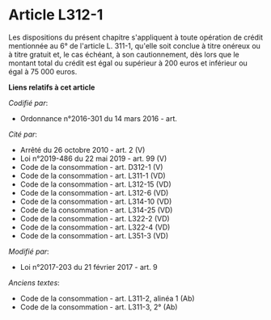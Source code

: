 # Article L312-1

Les dispositions du présent chapitre s'appliquent à toute opération de crédit mentionnée au 6° de l'article L. 311-1, qu'elle
soit conclue à titre onéreux ou à titre gratuit et, le cas échéant, à son cautionnement, dès lors que le montant total du
crédit est égal ou supérieur à 200 euros et inférieur ou égal à 75 000 euros.

**Liens relatifs à cet article**

_Codifié par_:

  - Ordonnance n°2016-301 du 14 mars 2016 - art.

_Cité par_:

  - Arrêté du 26 octobre 2010 - art. 2 (V)
  - Loi n°2019-486 du 22 mai 2019 - art. 99 (V)
  - Code de la consommation - art. D312-1 (V)
  - Code de la consommation - art. L311-1 (VD)
  - Code de la consommation - art. L312-15 (VD)
  - Code de la consommation - art. L312-6 (VD)
  - Code de la consommation - art. L314-10 (VD)
  - Code de la consommation - art. L314-25 (VD)
  - Code de la consommation - art. L322-2 (VD)
  - Code de la consommation - art. L322-4 (VD)
  - Code de la consommation - art. L351-3 (VD)

_Modifié par_:

  - Loi n°2017-203 du 21 février 2017 - art. 9

_Anciens textes_:

  - Code de la consommation - art. L311-2, alinéa 1 (Ab)
  - Code de la consommation - art. L311-3, 2° (Ab)

